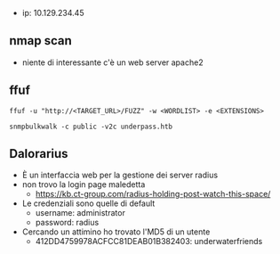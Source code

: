 - ip: 10.129.234.45
## nmap scan
- niente di interessante c'è un web server apache2
## ffuf
```
ffuf -u "http://<TARGET_URL>/FUZZ" -w <WORDLIST> -e <EXTENSIONS>
```

```
snmpbulkwalk -c public -v2c underpass.htb
```
## Dalorarius
- È un interfaccia web per la gestione dei server radius
- non trovo la login page maledetta
	- https://kb.ct-group.com/radius-holding-post-watch-this-space/
- Le credenziali sono quelle di default
	- username: administrator
	- password: radius
- Cercando un attimino ho trovato l'MD5 di un utente
	- 412DD4759978ACFCC81DEAB01B382403: underwaterfriends
